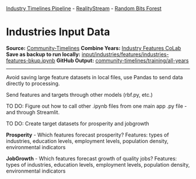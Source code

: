 [Industry Timelines Pipeline](../../../data-pipeline/timelines) - [RealityStream](../../) - [Random Bits Forest](../../models/random-bits-forest/)

# Industries Input Data

**Source:** [Community-Timelines](https://github.com/ModelEarth/community-timelines/tree/main/training/naics2/US/counties)
**Combine Years:** [Industry Features CoLab](https://colab.research.google.com/drive/1HJnuilyEFjBpZLrgxDa4S0diekwMeqnh?usp=sharing)
**Save as backup to run locally:** [input/industries/features/industries-features-bkup.ipynb](features/industries-features-bkup.ipynb)
**GitHub Output:** [community-timelines/training/all-years](https://github.com/ModelEarth/community-timelines/tree/main/training/all-years)

---

Avoid saving large feature datasets in local files, use Pandas to send data directly to processing.

Send features and targets through other models (rbf.py, etc.)

TO DO: Figure out how to call other .ipynb files from one main app .py file - and through Streamlit.

TO DO: Create target datasets for prosperity and jobgrowth

**Prosperity** - Which features forecast prosperity?
Features: types of industries, education levels, employment levels, population density, environmental indicators

**JobGrowth** - Which features forecast growth of quality jobs?
Features: types of industries, education levels, employment levels, population density, environmental indicators